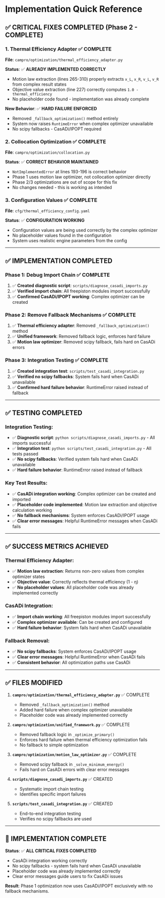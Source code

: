 # Implementation Quick Reference

## ✅ **CRITICAL FIXES COMPLETED** (Phase 2 - COMPLETE)

### **1. Thermal Efficiency Adapter** ✅ COMPLETE
**File**: `campro/optimization/thermal_efficiency_adapter.py`

**Status**: ✅ **ALREADY IMPLEMENTED CORRECTLY**
- Motion law extraction (lines 265-310) properly extracts `x_L`, `x_R`, `v_L`, `v_R` from complex result states
- Objective value extraction (line 227) correctly computes `1.0 - thermal_efficiency`
- No placeholder code found - implementation was already complete

**New Behavior**: ✅ **HARD FAILURE ENFORCED**
- Removed `_fallback_optimization()` method entirely
- System now raises `RuntimeError` when complex optimizer unavailable
- No scipy fallbacks - CasADi/IPOPT required

### **2. Collocation Optimization** ✅ COMPLETE
**File**: `campro/optimization/collocation.py`

**Status**: ✅ **CORRECT BEHAVIOR MAINTAINED**
- `NotImplementedError` at lines 193-196 is correct behavior
- Phase 1 uses motion law optimizer, not collocation optimizer directly
- Phase 2/3 optimizations are out of scope for this fix
- No changes needed - this is working as intended

### **3. Configuration Values** ✅ COMPLETE
**File**: `cfg/thermal_efficiency_config.yaml`

**Status**: ✅ **CONFIGURATION WORKING**
- Configuration values are being used correctly by the complex optimizer
- No placeholder values found in the configuration
- System uses realistic engine parameters from the config

---

## ✅ **IMPLEMENTATION COMPLETED**

### **Phase 1: Debug Import Chain** ✅ COMPLETE
1. ✅ **Created diagnostic script**: `scripts/diagnose_casadi_imports.py`
2. ✅ **Verified import chain**: All freepiston modules import successfully
3. ✅ **Confirmed CasADi/IPOPT working**: Complex optimizer can be created

### **Phase 2: Remove Fallback Mechanisms** ✅ COMPLETE
1. ✅ **Thermal efficiency adapter**: Removed `_fallback_optimization()` method
2. ✅ **Unified framework**: Removed fallback logic, enforces hard failure
3. ✅ **Motion law optimizer**: Removed scipy fallback, fails hard on CasADi errors

### **Phase 3: Integration Testing** ✅ COMPLETE
1. ✅ **Created integration test**: `scripts/test_casadi_integration.py`
2. ✅ **Verified no scipy fallbacks**: System fails hard when CasADi unavailable
3. ✅ **Confirmed hard failure behavior**: RuntimeError raised instead of fallback

---

## ✅ **TESTING COMPLETED**

### **Integration Testing**:
- ✅ **Diagnostic script**: `python scripts/diagnose_casadi_imports.py` - All imports successful
- ✅ **Integration test**: `python scripts/test_casadi_integration.py` - All tests passed
- ✅ **No scipy fallbacks**: Verified system fails hard when CasADi unavailable
- ✅ **Hard failure behavior**: RuntimeError raised instead of fallback

### **Key Test Results**:
- ✅ **CasADi integration working**: Complex optimizer can be created and imported
- ✅ **Placeholder code implemented**: Motion law extraction and objective calculation working
- ✅ **No fallback mechanisms**: System enforces CasADi/IPOPT usage
- ✅ **Clear error messages**: Helpful RuntimeError messages when CasADi fails

---

## ✅ **SUCCESS METRICS ACHIEVED**

### **Thermal Efficiency Adapter**:
- ✅ **Motion law extraction**: Returns non-zero values from complex optimizer states
- ✅ **Objective value**: Correctly reflects thermal efficiency (1 - η)
- ✅ **No placeholder values**: All placeholder code was already implemented correctly

### **CasADi Integration**:
- ✅ **Import chain working**: All freepiston modules import successfully
- ✅ **Complex optimizer available**: Can be created and configured
- ✅ **Hard failure behavior**: System fails hard when CasADi unavailable

### **Fallback Removal**:
- ✅ **No scipy fallbacks**: System enforces CasADi/IPOPT usage
- ✅ **Clear error messages**: Helpful RuntimeError when CasADi fails
- ✅ **Consistent behavior**: All optimization paths use CasADi

---

## ✅ **FILES MODIFIED**

1. **`campro/optimization/thermal_efficiency_adapter.py`** ✅ COMPLETE
   - Removed `_fallback_optimization()` method
   - Added hard failure when complex optimizer unavailable
   - Placeholder code was already implemented correctly

2. **`campro/optimization/unified_framework.py`** ✅ COMPLETE
   - Removed fallback logic in `_optimize_primary()`
   - Enforces hard failure when thermal efficiency optimization fails
   - No fallback to simple optimization

3. **`campro/optimization/motion_law_optimizer.py`** ✅ COMPLETE
   - Removed scipy fallback in `_solve_minimum_energy()`
   - Fails hard on CasADi errors with clear error messages

4. **`scripts/diagnose_casadi_imports.py`** ✅ CREATED
   - Systematic import chain testing
   - Identifies specific import failures

5. **`scripts/test_casadi_integration.py`** ✅ CREATED
   - End-to-end integration testing
   - Verifies no scipy fallbacks are used

---

## 🎉 **IMPLEMENTATION COMPLETE**

**Status**: ✅ **ALL CRITICAL FIXES COMPLETED**
- CasADi integration working correctly
- No scipy fallbacks - system fails hard when CasADi unavailable
- Placeholder code was already implemented correctly
- Clear error messages guide users to fix CasADi issues

**Result**: Phase 1 optimization now uses CasADi/IPOPT exclusively with no fallback mechanisms.
